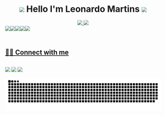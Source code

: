<h1 align="center">
<img src="https://media.giphy.com/media/hvRJCLFzcasrR4ia7z/giphy.gif" width="28">
Hello I'm Leonardo Martins  <img src="https://media.giphy.com/media/12oufCB0MyZ1Go/giphy.gif" width="50" />
</h1>

<div align="center">
  <a href="https://github.com/leoszm">
  <img height="180em" src="https://github-readme-stats.vercel.app/api?username=leoszm&show_icons=true&theme=dark&include_all_commits=true&count_private=true"/>
  <img height="180em" src="https://github-readme-stats.vercel.app/api/top-langs/?username=leoszm&layout=compact&langs_count=7&theme=dark"/>
</div>
<img align="left" src="https://img.shields.io/badge/html5-%23E34F26.svg?style=for-the-badge&logo=html5&logoColor=white" />

<img align="left" src="https://img.shields.io/badge/css3-%231572B6.svg?style=for-the-badge&logo=css3&logoColor=white" /> 

<img align="left" src="https://img.shields.io/badge/php-%23777BB4.svg?style=for-the-badge&logo=php&logoColor=white" />

<img align="left" src="https://img.shields.io/badge/javascript-%23323330.svg?style=for-the-badge&logo=javascript&logoColor=%23F7DF1E" />

<img src="https://img.shields.io/badge/java-%23ED8B00.svg?style=for-the-badge&logo=java&logoColor=white" />


## <br />🙋‍♂️ Connect with me 



<br />
    <a href="https://www.instagram.com/lleonardo.sz.martinss/" target="_blank"><img src="https://img.shields.io/badge/-Instagram-%23E4405F?style=for-the-badge&logo=instagram&logoColor=white" target="_blank"></a>
    <a href = "mailto:leonardosousa60.profissional@gmail.com"><img src="https://img.shields.io/badge/-Gmail-%23333?style=for-the-badge&logo=gmail&logoColor=white" target="_blank"></a>
    <a href="https://www.linkedin.com/in/leonardo-souza-martins-ba0230204" target="_blank"><img src="https://img.shields.io/badge/-LinkedIn-%230077B5?style=for-the-badge&logo=linkedin&logoColor=white" target="_blank"></a> 
    
![Snake animation](https://github.com/leonardomartiins/leonardomartiins/blob/output/github-contribution-grid-snake.svg)
